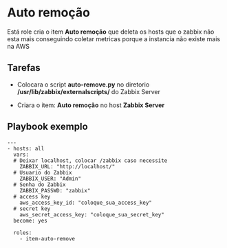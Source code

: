 # Auto remoção 
Está role cria o item **Auto remoção** que deleta os hosts que o zabbix não esta mais conseguindo coletar metricas porque a instancia não existe mais na AWS  

## Tarefas  

- Colocara o script **auto-remove.py** no diretorio **/usr/lib/zabbix/externalscripts/** do Zabbix Server  

- Criara o item: **Auto remoção** no host **Zabbix Server**  

## Playbook exemplo

```
---
- hosts: all
  vars:
  # Deixar localhost, colocar /zabbix caso necessite
    ZABBIX_URL: "http://localhost/"
  # Usuario do Zabbix
    ZABBIX_USER: "Admin"
  # Senha do Zabbix
    ZABBIX_PASSWD: "zabbix"
  # access key 
    aws_access_key_id: "coloque_sua_access_key"
  # secret key
    aws_secret_access_key: "coloque_sua_secret_key"
  become: yes

  roles:
    - item-auto-remove
```